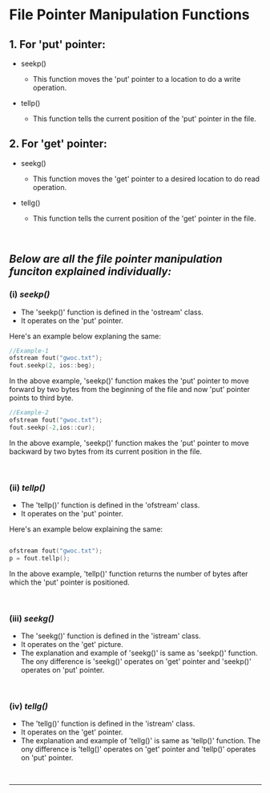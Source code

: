 # File Pointer Manipulation Functions


## 1. For 'put' pointer:

- seekp()
   - This function moves the 'put' pointer to a location to do a write operation.

- tellp()
   - This function tells the current position of the 'put' pointer in the file.


## 2. For 'get' pointer:

- seekg()
   - This function moves the 'get' pointer to a desired location to do read operation.

- tellg()
   - This function tells the current position of the 'get' pointer in the file.

<br />

## *Below are all the file pointer manipulation funciton explained individually:*

### (i) *seekp()*

- The 'seekp()' function is defined in the 'ostream' class.
- It operates on the 'put' pointer.

Here's an example below explaning the same:


```C++
//Example-1
ofstream fout("gwoc.txt");
fout.seekp(2, ios::beg);

```

In the above example, 'seekp()' function makes the 'put' pointer to move forward by two bytes from the beginning of the file and now 'put' pointer points to third byte.

```C++
//Example-2
ofstream fout("gwoc.txt");
fout.seekp(-2,ios::cur);

```

In the above example, 'seekp()' function makes the 'put' pointer to move backward by two bytes from its current position in the file.

<br />

### (ii) *tellp()*

- The 'tellp()' function is defined in the 'ofstream' class. 
- It operates on the 'put' pointer.

Here's an example below explaining the same:

```C++

ofstream fout("gwoc.txt");
p = fout.tellp();

```

In the above example, 'tellp()' function returns the number of bytes after which the 'put' pointer is positioned.

<br />

### (iii) *seekg()*

- The 'seekg()' function is defined in the 'istream' class.
- It operates on the 'get' picture.
- The explanation and example of 'seekg()' is same as 'seekp()' function. The ony difference is 'seekg()' operates on 'get' pointer and 'seekp()' operates on 'put' pointer.

<br />

### (iv) *tellg()*

- The 'tellg()' function is defined in the 'istream' class.
- It operates on the 'get' pointer.
- The explanation and example of 'tellg()' is same as 'tellp()' function. The ony difference is 'tellg()' operates on 'get' pointer and 'tellp()' operates on 'put' pointer.

<br />

---

